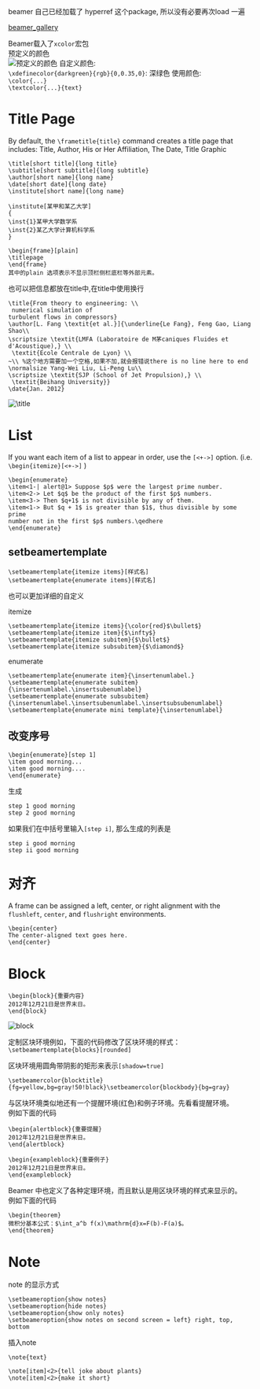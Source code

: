 beamer 自己已经加载了 hyperref 这个package, 所以没有必要再次load 一遍

[beamer_gallery](http://deic.uab.es/~iblanes/beamer_gallery/)

Beamer载入了`xcolor`宏包  
预定义的颜色  
![预定义的颜色](http://i.imgbox.com/6zjHzTM3.jpg)
自定义颜色:  
`\xdefinecolor{darkgreen}{rgb}{0,0.35,0}`: 深绿色
使用颜色:  
`\color{...}`  
`\textcolor{...}{text}`

# Title Page
By default, the `\frametitle{title}` command creates a title page that includes:
Title, Author, His or Her Affiliation, The Date, Title Graphic

	\title[short title]{long title}
	\subtitle[short subtitle]{long subtitle}
	\author[short name]{long name}
	\date[short date]{long date}
	\institute[short name]{long name}
	
	\institute[某甲和某乙大学]
	{
	\inst{1}某甲大学数学系
	\inst{2}某乙大学计算机科学系
	}
	
	\begin{frame}[plain]
	\titlepage
	\end{frame}
	其中的plain 选项表示不显示顶栏侧栏底栏等外部元素。

也可以把信息都放在title中,在title中使用换行

	\title{From theory to engineering: \\
	 numerical simulation of
	turbulent flows in compressors}
	\author[L. Fang \textit{et al.}]{\underline{Le Fang}, Feng Gao, Liang Shao\\
	\scriptsize \textit{LMFA (Laboratoire de M茅caniques Fluides et d'Acoustique),} \\
	 \textit{Ecole Centrale de Lyon} \\
	~\\ %这个地方需要加一个空格,如果不加,就会报错说there is no line here to end
	\normalsize Yang-Wei Liu, Li-Peng Lu\\
	\scriptsize \textit{SJP (School of Jet Propulsion),} \\
	 \textit{Beihang University}}
	\date{Jan. 2012}
![\title](http://i.imgbox.com/AYtCSjXh.jpg)

# List
If you want each item of a list to appear in order, use the `[<+->]` option. (i.e. `\begin{itemize}[<+->]` )

	\begin{enumerate}
	\item<1-| alert@1> Suppose $p$ were the largest prime number.
	\item<2-> Let $q$ be the product of the first $p$ numbers.
	\item<3-> Then $q+1$ is not divisible by any of them.
	\item<1-> But $q + 1$ is greater than $1$, thus divisible by some prime
	number not in the first $p$ numbers.\qedhere
	\end{enumerate}

## setbeamertemplate
	\setbeamertemplate{itemize items}[样式名]
	\setbeamertemplate{enumerate items}[样式名]

也可以更加详细的自定义

itemize

	\setbeamertemplate{itemize items}{\color{red}$\bullet$} 
	\setbeamertemplate{itemize item}{$\infty$}
	\setbeamertemplate{itemize subitem}{$\bullet$}
	\setbeamertemplate{itemize subsubitem}{$\diamond$}

enumerate

	\setbeamertemplate{enumerate item}{\insertenumlabel.}
	\setbeamertemplate{enumerate subitem}{\insertenumlabel.\insertsubenumlabel}
	\setbeamertemplate{enumerate subsubitem}{\insertenumlabel.\insertsubenumlabel.\insertsubsubenumlabel}
	\setbeamertemplate{enumerate mini template}{\insertenumlabel}

## 改变序号
	\begin{enumerate}[step 1]
	\item good morning...
	\item good morning....
	\end{enumerate}
生成

	step 1 good morning
	step 2 good morning

如果我们在中括号里输入`[step i]`, 那么生成的列表是

	step i good morning
	step ii good morning

# 对齐
A frame can be assigned a left, center, or right alignment with the
`flushleft`, `center`, and `flushright` environments.

	\begin{center}
	The center-aligned text goes here.
	\end{center}

# Block
	\begin{block}{重要内容}
	2012年12月21日是世界末日。
	\end{block}
![block](http://i.imgbox.com/e7k6k84Z.jpg)

定制区块环境例如，下面的代码修改了区块环境的样式：  
`\setbeamertemplate{blocks}[rounded]`

区块环境用圆角带阴影的矩形来表示`[shadow=true]`

`\setbeamercolor{blocktitle}{fg=yellow,bg=gray!50!black}\setbeamercolor{blockbody}{bg=gray}`

与区块环境类似地还有一个提醒环境(红色)和例子环境。先看看提醒环境。  
例如下面的代码

	\begin{alertblock}{重要提醒}
	2012年12月21日是世界末日。
	\end{alertblock}

	\begin{exampleblock}{重要例子}
	2012年12月21日是世界末日。
	\end{exampleblock}

Beamer 中也定义了各种定理环境，而且默认是用区块环境的样式来显示的。  
例如下面的代码
	
	\begin{theorem}
	微积分基本公式：$\int_a^b f(x)\mathrm{d}x=F(b)-F(a)$。
	\end{theorem}

# Note
note 的显示方式

	\setbeameroption{show notes}
	\setbeameroption{hide notes}
	\setbeameroption{show only notes}
	\setbeameroption{show notes on second screen = left} right, top, bottom

 插入note

	\note{text}
	
	\note[item]<2>{tell joke about plants}
	\note[item]<2>{make it short}
